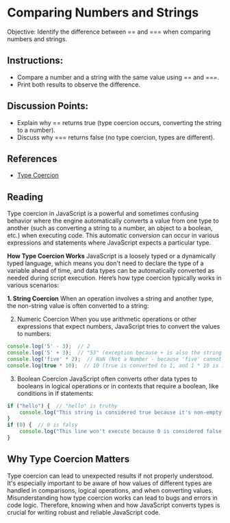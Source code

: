 # Comparing Numbers and Strings
Objective: Identify the difference between == and === when comparing numbers and strings.

## Instructions:
- Compare a number and a string with the same value using == and ===.
- Print both results to observe the difference.

## Discussion Points:
- Explain why == returns true (type coercion occurs, converting the string to a number).
- Discuss why === returns false (no type coercion, types are different).

## References
- [Type Coercion](https://developer.mozilla.org/en-US/docs/Glossary/Type_coercion)

## Reading

Type coercion in JavaScript is a powerful and sometimes confusing behavior where the engine automatically converts a value from one type to another (such as converting a string to a number, an object to a boolean, etc.) when executing code. This automatic conversion can occur in various expressions and statements where JavaScript expects a particular type.

**How Type Coercion Works**
JavaScript is a loosely typed or a dynamically typed language, which means you don't need to declare the type of a variable ahead of time, and data types can be automatically converted as needed during script execution. Here’s how type coercion typically works in various scenarios:

**1. String Coercion**
When an operation involves a string and another type, the non-string value is often converted to a string:


2. Numeric Coercion
When you use arithmetic operations or other expressions that expect numbers, JavaScript tries to convert the values to numbers:
```js
console.log('5' - 3);  // 2
console.log('5' + 3);  // "53" (exception because + is also the string concatenation operator)
console.log('five' * 2);  // NaN (Not a Number - because 'five' cannot be converted to a number)
console.log(true * 10);  // 10 (true is converted to 1, and 1 * 10 is 10)
```

3. Boolean Coercion
JavaScript often converts other data types to booleans in logical operations or in contexts that require a boolean, like conditions in if statements:
```js
if ("hello") {  // "hello" is truthy
    console.log("This string is considered true because it's non-empty.");
}
if (0) {  // 0 is falsy
    console.log("This line won't execute because 0 is considered false.");
}

```

## Why Type Coercion Matters
Type coercion can lead to unexpected results if not properly understood. It's especially important to be aware of how values of different types are handled in comparisons, logical operations, and when converting values. Misunderstanding how type coercion works can lead to bugs and errors in code logic. Therefore, knowing when and how JavaScript converts types is crucial for writing robust and reliable JavaScript code.